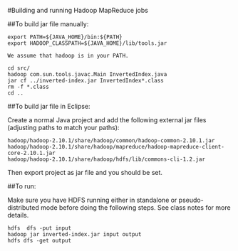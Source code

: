 
#Building and running Hadoop MapReduce jobs

##To build jar file manually:

```
export PATH=${JAVA_HOME}/bin:${PATH}
export HADOOP_CLASSPATH=${JAVA_HOME}/lib/tools.jar

We assume that hadoop is in your PATH.

cd src/
hadoop com.sun.tools.javac.Main InvertedIndex.java
jar cf ../inverted-index.jar InvertedIndex*.class
rm -f *.class
cd ..
```

##To build jar file in Eclipse:

Create a normal Java project and add the following external jar files (adjusting paths to match your
paths):

```
hadoop/hadoop-2.10.1/share/hadoop/common/hadoop-common-2.10.1.jar
hadoop/hadoop-2.10.1/share/hadoop/mapreduce/hadoop-mapreduce-client-core-2.10.1.jar
hadoop/hadoop-2.10.1/share/hadoop/hdfs/lib/commons-cli-1.2.jar
```

Then export project as jar file and you should be set.

##To run:

Make sure you have HDFS running either in standalone or pseudo-distributed mode before doing
the following steps. See class notes for more details.

```
hdfs  dfs -put input
hadoop jar inverted-index.jar input output
hdfs dfs -get output
```


